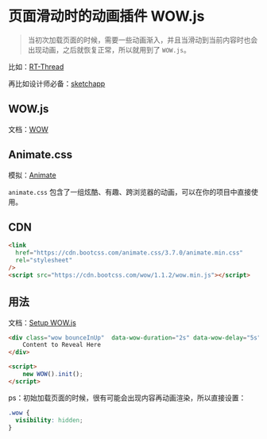 # 页面滑动时的动画插件 WOW.js

> 当初次加载页面的时候，需要一些动画渐入，并且当滑动到当前内容时也会出现动画，之后就恢复正常，所以就用到了 `WOW.js`。

比如：[RT-Thread](https://www.rt-thread.org/)

再比如设计师必备：[sketchapp](https://www.sketchapp.com/)

## WOW.js

文档：[WOW](https://www.delac.io/wow/index.html)

## Animate.css

模拟：[Animate](https://daneden.github.io/animate.css/)

`animate.css` 包含了一组炫酷、有趣、跨浏览器的动画，可以在你的项目中直接使用。

## CDN

```html
<link
  href="https://cdn.bootcss.com/animate.css/3.7.0/animate.min.css"
  rel="stylesheet"
/>
<script src="https://cdn.bootcss.com/wow/1.1.2/wow.min.js"></script>
```

## 用法

文档：[Setup WOW.js](https://www.delac.io/wow/docs.html)

```html
<div class="wow bounceInUp"  data-wow-duration="2s" data-wow-delay="5s">
    Content to Reveal Here
</div>

<script>
    new WOW().init();
</script>
```

ps：初始加载页面的时候，很有可能会出现内容再动画渲染，所以直接设置：

```css
.wow {
  visibility: hidden;
}
```
